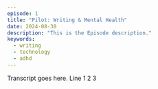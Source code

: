 ```yaml
---
episode: 1
title: "Pilot: Writing & Mental Health"
date: 2024-08-30
description: "This is the Episode description."
keywords:
  - writing
  - technology
  - adhd
---
```


Transcript goes here.
Line 1
2
3
